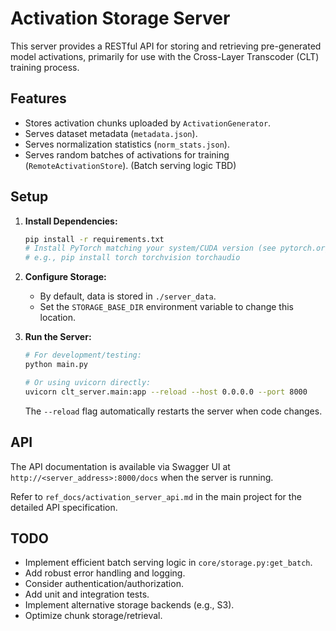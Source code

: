 # Activation Storage Server

This server provides a RESTful API for storing and retrieving pre-generated model activations, primarily for use with the Cross-Layer Transcoder (CLT) training process.

## Features

- Stores activation chunks uploaded by `ActivationGenerator`.
- Serves dataset metadata (`metadata.json`).
- Serves normalization statistics (`norm_stats.json`).
- Serves random batches of activations for training (`RemoteActivationStore`). (Batch serving logic TBD)

## Setup

1.  **Install Dependencies:**
    ```bash
    pip install -r requirements.txt
    # Install PyTorch matching your system/CUDA version (see pytorch.org)
    # e.g., pip install torch torchvision torchaudio
    ```

2.  **Configure Storage:**
    - By default, data is stored in `./server_data`.
    - Set the `STORAGE_BASE_DIR` environment variable to change this location.

3.  **Run the Server:**
    ```bash
    # For development/testing:
    python main.py

    # Or using uvicorn directly:
    uvicorn clt_server.main:app --reload --host 0.0.0.0 --port 8000
    ```
    The `--reload` flag automatically restarts the server when code changes.

## API

The API documentation is available via Swagger UI at `http://<server_address>:8000/docs` when the server is running.

Refer to `ref_docs/activation_server_api.md` in the main project for the detailed API specification.

## TODO

- Implement efficient batch serving logic in `core/storage.py:get_batch`.
- Add robust error handling and logging.
- Consider authentication/authorization.
- Add unit and integration tests.
- Implement alternative storage backends (e.g., S3).
- Optimize chunk storage/retrieval. 
